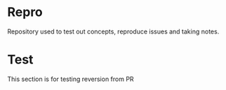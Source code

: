 # Repro

Repository used to test out concepts, reproduce issues and taking notes.

# Test

This section is for testing reversion from PR

